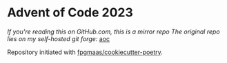 # Advent of Code 2023

_If you're reading this on GitHub.com, this is a mirror repo_
_The original repo lies on my self-hosted git forge:_ [aoc](https://git.jmes.tech/james/aoc)

Repository initiated with [fpgmaas/cookiecutter-poetry](https://github.com/fpgmaas/cookiecutter-poetry).
